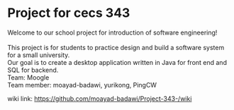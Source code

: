 # Project for cecs 343
Welcome to our school project for introduction of software engineering!
<br><br>
This project is for students to practice design and build a software system for a small university.<br>
Our goal is to create a desktop application written in Java for front end and SQL for backend.<br>
Team: Moogle<br>
Team member: moayad-badawi, yurikong, PingCW


wiki link: https://github.com/moayad-badawi/Project-343-/wiki
